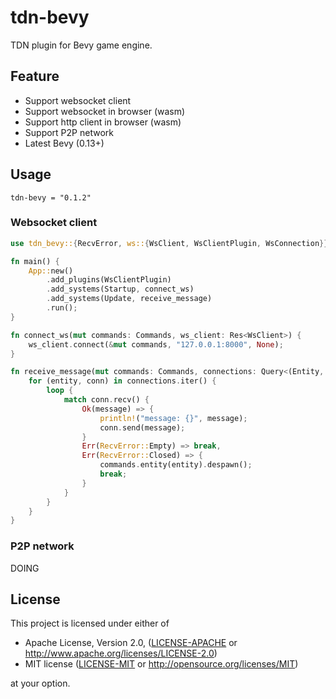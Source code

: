 # tdn-bevy
TDN plugin for Bevy game engine.

## Feature
- Support websocket client
- Support websocket in browser (wasm)
- Support http client in browser (wasm)
- Support P2P network
- Latest Bevy (0.13+)

## Usage
```tdn-bevy = "0.1.2"```

### Websocket client
```rust
use tdn_bevy::{RecvError, ws::{WsClient, WsClientPlugin, WsConnection}};

fn main() {
    App::new()
        .add_plugins(WsClientPlugin)
        .add_systems(Startup, connect_ws)
        .add_systems(Update, receive_message)
        .run();
}

fn connect_ws(mut commands: Commands, ws_client: Res<WsClient>) {
    ws_client.connect(&mut commands, "127.0.0.1:8000", None);
}

fn receive_message(mut commands: Commands, connections: Query<(Entity, &WsConnection)>) {
    for (entity, conn) in connections.iter() {
        loop {
            match conn.recv() {
                Ok(message) => {
                    println!("message: {}", message);
                    conn.send(message);
                }
                Err(RecvError::Empty) => break,
                Err(RecvError::Closed) => {
                    commands.entity(entity).despawn();
                    break;
                }
            }
        }
    }
}

```

### P2P network
DOING

## License

This project is licensed under either of

 * Apache License, Version 2.0, ([LICENSE-APACHE](LICENSE-APACHE) or
   http://www.apache.org/licenses/LICENSE-2.0)
 * MIT license ([LICENSE-MIT](LICENSE-MIT) or
   http://opensource.org/licenses/MIT)

at your option.
